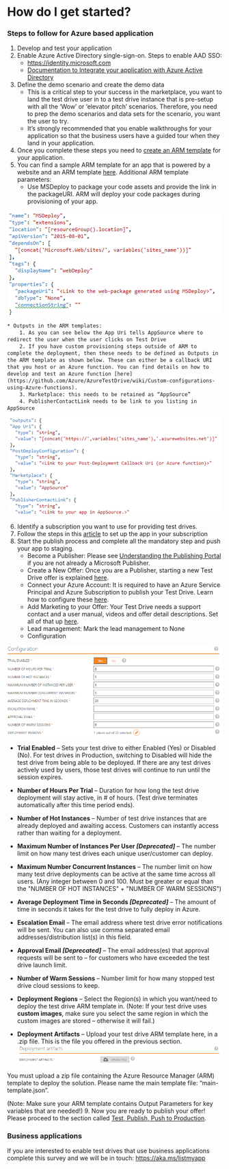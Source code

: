 # How do I get started? #

### Steps to follow for Azure based application 



1. Develop and test your application 
2. Enable Azure Active Directory single-sign-on. Steps to enable AAD SSO: 
    *  https://identity.microsoft.com
    *  [Documentation to Integrate your application with Azure Active Directory](https://docs.microsoft.com/en-us/azure/active-directory/develop/active-directory-integrating-applications#adding-an-application)
3.	Define the demo scenario and create the demo data
    * This is a critical step to your success in the marketplace, you want to land the test drive user in to a test drive instance that is pre-setup with all the ‘Wow’ or ‘elevator pitch’ scenarios. Therefore, you need to prep the demo scenarios and data sets for the scenario, you want the user to try. 
    * It’s strongly recommended that you enable walkthroughs for your application so that the business users have a guided tour when they land in your application. 
4.	Once you complete these steps you need to [create an ARM template](https://docs.microsoft.com/en-us/azure/azure-resource-manager/resource-group-authoring-templates) for your application. 
5.	You can find a sample ARM template for an app that is powered by a website and an ARM template [here](https://github.com/Azure/AzureTestDrive/blob/master/AzureTestDriveImages/main-template.json). Additional ARM template parameters: 
    * Use MSDeploy to package your code assets and provide the link in the packageURI. ARM will deploy your code packages during provisioning of your app. 

![](https://github.com/Azure/AzureTestDrive/blob/master/AzureTestDriveImages/HowDoesItWork5.5.png)


    * Outputs in the ARM templates: 
        1. As you can see below the App Uri tells AppSource where to redirect the user when the user clicks on Test Drive 
        2. If you have custom provisioning steps outside of ARM to complete the deployment, then these needs to be defined as Outputs in the ARM template as shown below. These can either be a callback URI that you host or an Azure function. You can find details on how to develop and test an Azure function [here](https://github.com/Azure/AzureTestDrive/wiki/Custom-configurations-using-Azure-functions). 
        3. Marketplace: this needs to be retained as “AppSource”
        4. PublisherContactLink needs to be link to you listing in AppSource

![](https://github.com/Azure/AzureTestDrive/blob/master/AzureTestDriveImages/HowDoesItWork6.png)

6.	Identify a subscription you want to use for providing test drives. 
7.	Follow the steps in this [article](https://github.com/Azure/AzureTestDrive/wiki/Setup-your-Azure-subscription-for-Test-Drives) to set up the app in your subscription 
8.	Start the publish process and complete all the mandatory step and push your app to staging. 
    * Become a Publisher: Please see [Understanding the Publishing Portal](https://github.com/Azure/AzureTestDrive/wiki/Understanding-the-Publishing-Portal) if you are not already a Microsoft Publisher.
    * 	Create a New Offer: Once you are a Publisher, starting a new Test Drive offer is explained [here](https://github.com/Azure/AzureTestDrive/wiki/Create-a-New-Offer).
    * 	Connect your Azure Account: It is required to have an Azure Service Principal and Azure Subscription to publish your Test Drive. Learn how to configure these [here](https://github.com/Azure/AzureTestDrive/wiki/Connect-your-Azure-Account).
    * 	Add Marketing to your Offer: Your Test Drive needs a support contact and a user manual, videos and offer detail descriptions. Set all of that up [here](https://github.com/Azure/AzureTestDrive/wiki/Add-Marketing-to-your-Offer).
    * 	Lead management: Mark the lead management to None
    * 	Configuration

![](https://github.com/Azure/AzureTestDrive/blob/master/AzureTestDriveImages/config4.png)

*	<b>Trial Enabled</b> – Sets your test drive to either Enabled (Yes) or Disabled (No). For test drives in Production, switching to Disabled will hide the test drive from being able to be deployed. If there are any test drives actively used by users, those test drives will continue to run until the session expires.

*	<b>Number of Hours Per Trial</b> –  Duration for how long the test drive deployment will stay active, in # of hours. (Test drive terminates automatically after this time period ends).

*	<b>Number of Hot Instances</b> – Number of test drive instances that are already deployed and awaiting access. Customers can instantly access rather than waiting for a deployment.
 
*	<b>Maximum Number of Instances Per User _**[Deprecated]**_</b> – The number limit on how many test drives each unique user/customer can deploy.

*	<b>Maximum Number Concurrent Instances</b> – The number limit on how many test drive deployments can be active at the same time across all users. (Any integer between 0 and 100. Must be greater or equal than the "NUMBER OF HOT INSTANCES" + "NUMBER OF WARM SESSIONS")

*	<b>Average Deployment Time in Seconds _**[Deprecated]**_</b> – The amount of time in seconds it takes for the test drive to fully deploy in Azure. 

*	<b>Escalation Email</b> – The email address where test drive error notifications will be sent. You can also use comma separated email addresses/distribution list(s) in this field.


*	<b>Approval Email _**[Deprecated]**_</b> – The email address(es) that approval requests will be sent to – for customers who have exceeded the test drive launch limit.


*	<b>Number of Warm Sessions</b> – Number limit for how many stopped test drive cloud sessions to keep.

*	<b>Deployment Regions</b> – Select the Region(s) in which you want/need to deploy the test drive ARM template in.
  (Note: If your test drive uses <b>custom images</b>, make sure you select the same region in which the custom images are stored – otherwise it will fail.)
*	<b>Deployment Artifacts</b> – Upload your test drive ARM template here, in a .zip file. This is the file you offered in the previous section.
![](https://github.com/Azure/AzureTestDrive/blob/master/AzureTestDriveImages/config6.png)

  You must upload a zip file containing the Azure Resource Manager (ARM) template to deploy the solution. Please name the main template file: “main-template.json”. 

  (Note: Make sure your ARM template contains Output Parameters for key variables that are needed!)
9.	Now you are ready to publish your offer! Please proceed to the section called [Test, Publish, Push to Production](https://github.com/Azure/AzureTestDrive/wiki/Test,-Publish,-Push-to-Production).

### Business applications 
If you are interested to enable test drives that use business applications complete this survey and we will be in touch: https://aka.ms/listmyapp
